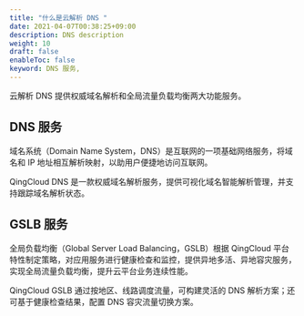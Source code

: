 ```yaml
---
title: "什么是云解析 DNS "
date: 2021-04-07T00:38:25+09:00
description: DNS description
weight: 10
draft: false
enableToc: false
keyword: DNS 服务,
---
```



云解析 DNS 提供权威域名解析和全局流量负载均衡两大功能服务。

## DNS 服务

域名系统（Domain Name System，DNS）是互联网的一项基础网络服务，将域名和 IP 地址相互解析映射，以助用户便捷地访问互联网。

QingCloud DNS 是一款权威域名解析服务，提供可视化域名智能解析管理，并支持跟踪域名解析状态。

## GSLB 服务

全局负载均衡（Global Server Load Balancing，GSLB）根据 QingCloud 平台特性制定策略，对应用服务进行健康检查和监控，提供异地多活、异地容灾服务，实现全局流量负载均衡，提升云平台业务连续性能。

QingCloud GSLB 通过按地区、线路调度流量，可构建灵活的 DNS 解析方案；还可基于健康检查结果，配置 DNS 容灾流量切换方案。
